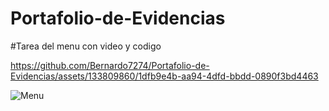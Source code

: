 # Portafolio-de-Evidencias
#Tarea del menu con video y codigo



https://github.com/Bernardo7274/Portafolio-de-Evidencias/assets/133809860/1dfb9e4b-aa94-4dfd-bbdd-0890f3bd4463



![Menu](https://github.com/Bernardo7274/Portafolio-de-Evidencias/assets/133809860/b904752a-3aef-4791-9e20-b3372e6c6538)
